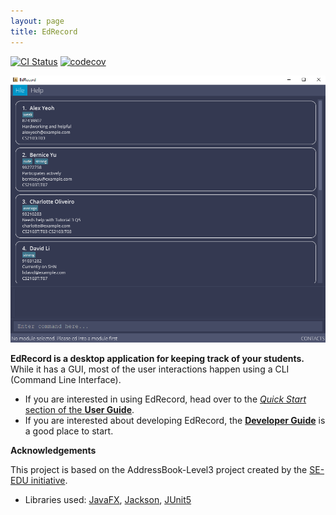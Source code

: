 ```yaml
---
layout: page
title: EdRecord
---
```


[![CI Status](https://github.com/AY2122S1-CS2103-W14-3/tp/workflows/Java%20CI/badge.svg)](https://github.com/AY2122S1-CS2103-W14-3/tp/actions)
[![codecov](https://codecov.io/gh/AY2122S1-CS2103-W14-3/tp/branch/master/graph/badge.svg?token=5QC0BG91OQ)](https://codecov.io/gh/AY2122S1-CS2103-W14-3/tp)

![Ui](images/Ui.png)

**EdRecord is a desktop application for keeping track of your students.** While it has a GUI, most of the user interactions happen using a CLI (Command Line Interface).

- If you are interested in using EdRecord, head over to the [_Quick Start_ section of the **User Guide**](UserGuide.html#quick-start).
- If you are interested about developing EdRecord, the [**Developer Guide**](DeveloperGuide.html) is a good place to start.

**Acknowledgements**

This project is based on the AddressBook-Level3 project created by the [SE-EDU initiative](https://se-education.org).

- Libraries used: [JavaFX](https://openjfx.io/), [Jackson](https://github.com/FasterXML/jackson), [JUnit5](https://github.com/junit-team/junit5)

